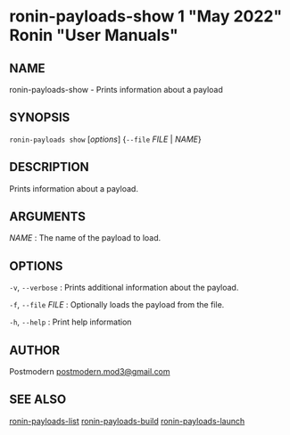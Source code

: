 # ronin-payloads-show 1 "May 2022" Ronin "User Manuals"

## NAME

ronin-payloads-show - Prints information about a payload

## SYNOPSIS

`ronin-payloads show` [*options*] {`--file` *FILE* \| *NAME*}

## DESCRIPTION

Prints information about a payload.

## ARGUMENTS

*NAME*
: The name of the payload to load.

## OPTIONS

`-v`, `--verbose`
: Prints additional information about the payload.

`-f`, `--file` *FILE*
: Optionally loads the payload from the file.

`-h`, `--help`
: Print help information

## AUTHOR

Postmodern <postmodern.mod3@gmail.com>

## SEE ALSO

[ronin-payloads-list](ronin-payloads-list.1.md) [ronin-payloads-build](ronin-payloads-build.1.md) [ronin-payloads-launch](ronin-payloads-launch.1.md)